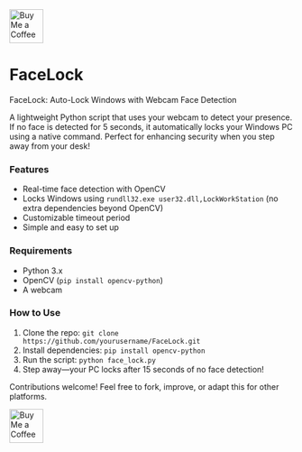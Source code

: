 <a href="https://buymeacoffee.com/tue_broadcast">
  <img src="https://cdn.buymeacoffee.com/buttons/v2/default-yellow.png" alt="Buy Me a Coffee" style="height: 60px;">
</a>

# FaceLock
FaceLock: Auto-Lock Windows with Webcam Face Detection

A lightweight Python script that uses your webcam to detect your presence. If no face is detected for 5 seconds, it automatically locks your Windows PC using a native command. Perfect for enhancing security when you step away from your desk!

### Features
- Real-time face detection with OpenCV
- Locks Windows using `rundll32.exe user32.dll,LockWorkStation` (no extra dependencies beyond OpenCV)
- Customizable timeout period
- Simple and easy to set up

### Requirements
- Python 3.x
- OpenCV (`pip install opencv-python`)
- A webcam

### How to Use
1. Clone the repo: `git clone https://github.com/yourusername/FaceLock.git`
2. Install dependencies: `pip install opencv-python`
3. Run the script: `python face_lock.py`
4. Step away—your PC locks after 15 seconds of no face detection!

Contributions welcome! Feel free to fork, improve, or adapt this for other platforms.

<a href="https://buymeacoffee.com/tue_broadcast">
  <img src="https://cdn.buymeacoffee.com/buttons/v2/default-yellow.png" alt="Buy Me a Coffee" style="height: 60px;">
</a>
